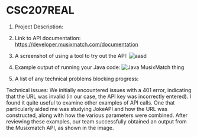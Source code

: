 # CSC207REAL

1. Project Description:

2. Link to API documentation:
https://developer.musixmatch.com/documentation

4. A screenshot of using a tool to try out the API:
![aasd](https://github.com/jlowb/CSC207REAL/assets/46061076/f1313616-8b97-47e2-b13b-6e8913838e1c)

5. Example output of running your Java code:
![Java MusixMatch thing](https://github.com/jlowb/CSC207REAL/assets/46061076/c65611db-ee8e-416e-a078-8eac2aa287b7)


6. A list of any technical problems blocking progress:

Technical issues: We initially encountered issues with a 401 error, indicating that the URL was invalid (in our case, the API key was incorrectly entered). I found it quite useful to examine other examples of API calls. One that particularly aided me was studying JokeAPI and how the URL was constructed, along with how the various parameters were combined. After reviewing these examples, our team successfully obtained an output from the Musixmatch API, as shown in the image.
